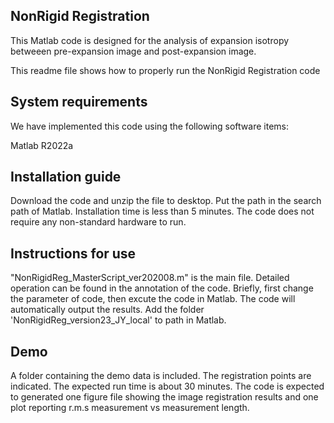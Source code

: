 **NonRigid Registration**
---------
This Matlab code is designed for the analysis of expansion isotropy betweeen pre-expansion image and post-expansion image.

This readme file shows how to properly run the NonRigid Registration code 


**System requirements** 
--------

We have implemented this code using the following software items:

Matlab R2022a


**Installation guide** 
--------

Download the code and unzip the file to desktop. Put the path in the search path of Matlab. Installation time is less than 5 minutes. The code does not require any non-standard hardware to run.
	
**Instructions for use** 
--------

"NonRigidReg_MasterScript_ver202008.m" is the main file. Detailed operation can be found in the annotation of the code. Briefly, first change the parameter of code, then excute the code in Matlab. The code will automatically output the results. Add the folder 'NonRigidReg_version23_JY_local' to path in Matlab.

**Demo** 
--------
A folder containing the demo data is included. The registration points are indicated. The expected run time is about 30 minutes. The code is expected to generated one figure file showing the image registration results and one plot reporting r.m.s measurement vs measurement length.  

